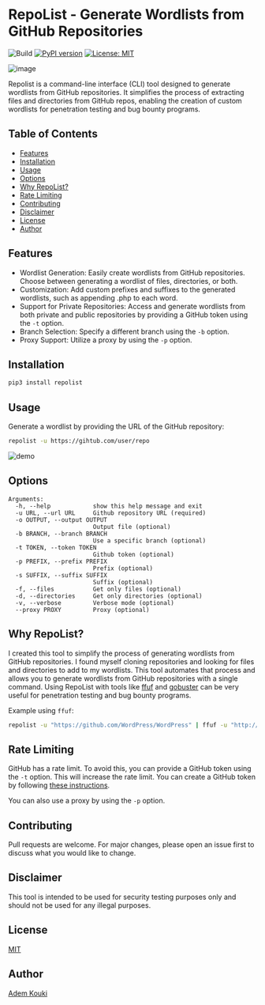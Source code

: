 # RepoList - Generate Wordlists from GitHub Repositories

![Build](https://img.shields.io/badge/Built%20with-Python-Blue)
[![PyPI version](https://badge.fury.io/py/repolist.svg)](https://badge.fury.io/py/repolist)
[![License: MIT](https://img.shields.io/badge/License-MIT-yellow.svg)](https://opensource.org/licenses/MIT)

![image](https://github.com/Ademking/repolist/assets/12462188/9b72b1ee-6cf8-4ff5-9bc0-c994ecb9ee03)

Repolist is a command-line interface (CLI) tool designed to generate wordlists from GitHub repositories. It simplifies the process of extracting files and directories from GitHub repos, enabling the creation of custom wordlists for penetration testing and bug bounty programs.


Table of Contents
------------
* [Features](#features)
* [Installation](#installation)
* [Usage](#usage)
* [Options](#options)
* [Why RepoList?](#why-repolist)
* [Rate Limiting](#rate-limiting)
* [Contributing](#contributing)
* [Disclaimer](#disclaimer)
* [License](#license)
* [Author](#author)


## Features

- Wordlist Generation: Easily create wordlists from GitHub repositories. Choose between generating a wordlist of files, directories, or both.
- Customization: Add custom prefixes and suffixes to the generated wordlists, such as appending .php to each word.
- Support for Private Repositories: Access and generate wordlists from both private and public repositories by providing a GitHub token using the `-t` option.
- Branch Selection: Specify a different branch using the `-b` option.
- Proxy Support: Utilize a proxy by using the `-p` option.

## Installation

```bash
pip3 install repolist
```

## Usage

Generate a wordlist by providing the URL of the GitHub repository:

```bash
repolist -u https://gihtub.com/user/repo
```
![demo](https://github.com/Ademking/repolist/assets/12462188/f94ade42-06fd-4eb9-a846-65519f1f651b)



## Options

```
Arguments:
  -h, --help            show this help message and exit
  -u URL, --url URL     Github repository URL (required)
  -o OUTPUT, --output OUTPUT
                        Output file (optional)
  -b BRANCH, --branch BRANCH
                        Use a specific branch (optional)
  -t TOKEN, --token TOKEN
                        Github token (optional)
  -p PREFIX, --prefix PREFIX
                        Prefix (optional)
  -s SUFFIX, --suffix SUFFIX
                        Suffix (optional)
  -f, --files           Get only files (optional)
  -d, --directories     Get only directories (optional)
  -v, --verbose         Verbose mode (optional)
  --proxy PROXY         Proxy (optional)
```

## Why RepoList?

I created this tool to simplify the process of generating wordlists from GitHub repositories. I found myself cloning repositories and looking for files and directories to add to my wordlists. This tool automates that process and allows you to generate wordlists from GitHub repositories with a single command. 
Using RepoList with tools like [ffuf](https://github.com/ffuf/ffuf) and [gobuster](https://github.com/OJ/gobuster) can be very useful for penetration testing and bug bounty programs.

Example using `ffuf`:

```bash
repolist -u "https://github.com/WordPress/WordPress" | ffuf -u "http://example.com/FUZZ" -w -
```

## Rate Limiting

GitHub has a rate limit. To avoid this, you can provide a GitHub token using the `-t` option. This will increase the rate limit. You can create a GitHub token by following [these instructions](https://docs.github.com/en/github/authenticating-to-github/creating-a-personal-access-token).

You can also use a proxy by using the `-p` option.

## Contributing
Pull requests are welcome. For major changes, please open an issue first to discuss what you would like to change.

## Disclaimer
This tool is intended to be used for security testing purposes only and should not be used for any illegal purposes.

## License
[MIT](https://choosealicense.com/licenses/mit/)

## Author
[Adem Kouki](https://github.com/Ademking)


